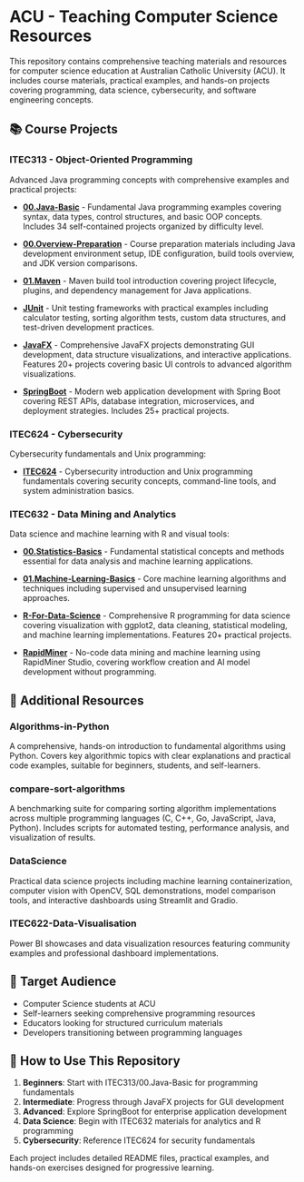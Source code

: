 # ACU - Teaching Computer Science Resources

This repository contains comprehensive teaching materials and resources for computer science education at Australian Catholic University (ACU). It includes course materials, practical examples, and hands-on projects covering programming, data science, cybersecurity, and software engineering concepts.

## 📚 Course Projects

### ITEC313 - Object-Oriented Programming
Advanced Java programming concepts with comprehensive examples and practical projects:

- **[00.Java-Basic](https://github.com/vuhung16au/ACU/tree/main/ITEC313/00.Java-Basic)** - Fundamental Java programming examples covering syntax, data types, control structures, and basic OOP concepts. Includes 34 self-contained projects organized by difficulty level.

- **[00.Overview-Preparation](https://github.com/vuhung16au/ACU/tree/main/ITEC313/00.Overview-Preparation)** - Course preparation materials including Java development environment setup, IDE configuration, build tools overview, and JDK version comparisons.

- **[01.Maven](https://github.com/vuhung16au/ACU/tree/main/ITEC313/01.Maven)** - Maven build tool introduction covering project lifecycle, plugins, and dependency management for Java applications.

- **[JUnit](https://github.com/vuhung16au/ACU/tree/main/ITEC313/JUnit)** - Unit testing frameworks with practical examples including calculator testing, sorting algorithm tests, custom data structures, and test-driven development practices.

- **[JavaFX](https://github.com/vuhung16au/ACU/tree/main/ITEC313/JavaFX)** - Comprehensive JavaFX projects demonstrating GUI development, data structure visualizations, and interactive applications. Features 20+ projects covering basic UI controls to advanced algorithm visualizations.

- **[SpringBoot](https://github.com/vuhung16au/ACU/tree/main/ITEC313/SpringBoot)** - Modern web application development with Spring Boot covering REST APIs, database integration, microservices, and deployment strategies. Includes 25+ practical projects.

### ITEC624 - Cybersecurity
Cybersecurity fundamentals and Unix programming:

- **[ITEC624](https://github.com/vuhung16au/ACU/tree/main/ITEC624)** - Cybersecurity introduction and Unix programming fundamentals covering security concepts, command-line tools, and system administration basics.

### ITEC632 - Data Mining and Analytics
Data science and machine learning with R and visual tools:

- **[00.Statistics-Basics](https://github.com/vuhung16au/ACU/tree/main/ITEC632/00.Statistics-Basics)** - Fundamental statistical concepts and methods essential for data analysis and machine learning applications.

- **[01.Machine-Learning-Basics](https://github.com/vuhung16au/ACU/tree/main/ITEC632/01.Machine-Learning-Basics)** - Core machine learning algorithms and techniques including supervised and unsupervised learning approaches.

- **[R-For-Data-Science](https://github.com/vuhung16au/ACU/tree/main/ITEC632/R-For-Data-Science)** - Comprehensive R programming for data science covering visualization with ggplot2, data cleaning, statistical modeling, and machine learning implementations. Features 20+ practical projects.

- **[RapidMiner](https://github.com/vuhung16au/ACU/tree/main/ITEC632/RapidMiner)** - No-code data mining and machine learning using RapidMiner Studio, covering workflow creation and AI model development without programming.

## 🔧 Additional Resources

### Algorithms-in-Python
A comprehensive, hands-on introduction to fundamental algorithms using Python. Covers key algorithmic topics with clear explanations and practical code examples, suitable for beginners, students, and self-learners.

### compare-sort-algorithms
A benchmarking suite for comparing sorting algorithm implementations across multiple programming languages (C, C++, Go, JavaScript, Java, Python). Includes scripts for automated testing, performance analysis, and visualization of results.

### DataScience
Practical data science projects including machine learning containerization, computer vision with OpenCV, SQL demonstrations, model comparison tools, and interactive dashboards using Streamlit and Gradio.

### ITEC622-Data-Visualisation
Power BI showcases and data visualization resources featuring community examples and professional dashboard implementations.

## 🎯 Target Audience
- Computer Science students at ACU
- Self-learners seeking comprehensive programming resources
- Educators looking for structured curriculum materials
- Developers transitioning between programming languages

## 📖 How to Use This Repository
1. **Beginners**: Start with ITEC313/00.Java-Basic for programming fundamentals
2. **Intermediate**: Progress through JavaFX projects for GUI development
3. **Advanced**: Explore SpringBoot for enterprise application development
4. **Data Science**: Begin with ITEC632 materials for analytics and R programming
5. **Cybersecurity**: Reference ITEC624 for security fundamentals

Each project includes detailed README files, practical examples, and hands-on exercises designed for progressive learning.
